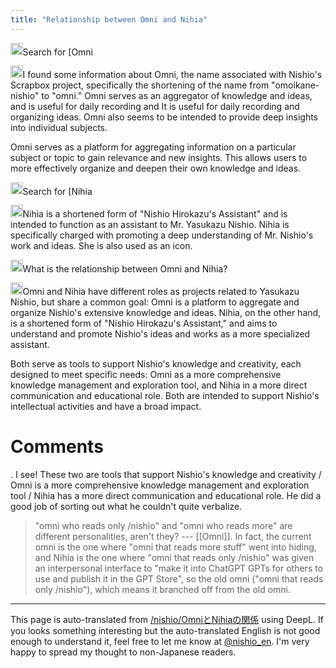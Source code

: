 ```yaml
---
title: "Relationship between Omni and Nihia"
---
```


<img src='https://scrapbox.io/api/pages/nishio-en/nishio/icon' alt='nishio.icon' height="19.5"/>Search for [Omni

<img src='https://scrapbox.io/api/pages/nishio-en/nihia/icon' alt='nihia.icon' height="19.5"/>I found some information about Omni, the name associated with Nishio's Scrapbox project, specifically the shortening of the name from "omoikane-nishio" to "omni." Omni serves as an aggregator of knowledge and ideas, and is useful for daily recording and It is useful for daily recording and organizing ideas. Omni also seems to be intended to provide deep insights into individual subjects.

Omni serves as a platform for aggregating information on a particular subject or topic to gain relevance and new insights. This allows users to more effectively organize and deepen their own knowledge and ideas.

<img src='https://scrapbox.io/api/pages/nishio-en/nishio/icon' alt='nishio.icon' height="19.5"/>Search for [Nihia

<img src='https://scrapbox.io/api/pages/nishio-en/nihia/icon' alt='nihia.icon' height="19.5"/>Nihia is a shortened form of "Nishio Hirokazu's Assistant" and is intended to function as an assistant to Mr. Yasukazu Nishio. Nihia is specifically charged with promoting a deep understanding of Mr. Nishio's work and ideas. She is also used as an icon.

<img src='https://scrapbox.io/api/pages/nishio-en/nishio/icon' alt='nishio.icon' height="19.5"/>What is the relationship between Omni and Nihia?

<img src='https://scrapbox.io/api/pages/nishio-en/nihia/icon' alt='nihia.icon' height="19.5"/>Omni and Nihia have different roles as projects related to Yasukazu Nishio, but share a common goal: Omni is a platform to aggregate and organize Nishio's extensive knowledge and ideas. Nihia, on the other hand, is a shortened form of "Nishio Hirokazu's Assistant," and aims to understand and promote Nishio's ideas and works as a more specialized assistant.

Both serve as tools to support Nishio's knowledge and creativity, each designed to meet specific needs: Omni as a more comprehensive knowledge management and exploration tool, and Nihia in a more direct communication and educational role. Both are intended to support Nishio's intellectual activities and have a broad impact.

# Comments
.
I see! These two are tools that support Nishio's knowledge and creativity / Omni is a more comprehensive knowledge management and exploration tool / Nihia has a more direct communication and educational role.
He did a good job of sorting out what he couldn't quite verbalize.

> "omni who reads only /nishio" and "omni who reads more" are different personalities, aren't they? --- [[Omni]].
In fact, the current omni is the one where "omni that reads more stuff" went into hiding, and Nihia is the one where "omni that reads only /nishio" was given an interpersonal interface to "make it into ChatGPT GPTs for others to use and publish it in the GPT Store", so the old omni ("omni that reads only /nishio"), which means it branched off from the old omni.

---
This page is auto-translated from [/nishio/OmniとNihiaの関係](https://scrapbox.io/nishio/OmniとNihiaの関係) using DeepL. If you looks something interesting but the auto-translated English is not good enough to understand it, feel free to let me know at [@nishio_en](https://twitter.com/nishio_en). I'm very happy to spread my thought to non-Japanese readers.